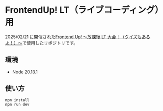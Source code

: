 # FrontendUp! LT（ライブコーディング）用

2025/02/21 に開催された[Frontend Up! 〜放課後 LT 大会！（クイズもあるよ！）〜](https://dena.connpass.com/event/339749/)で使用したリポジトリです。

## 環境

- Node 20.13.1

## 使い方

```
npm install
npm run dev
```
